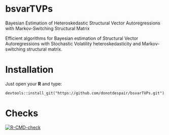 
# bsvarTVPs

Bayesian Estimation of Heteroskedastic Structural Vector Autoregressions
with Markov-Switching Structural Matrix

Efficient algorithms for Bayesian estimation of Structural Vector
Autoregressions with Stochastic Volatility heteroskedasticity and
Markov-switching structural matrix.

# Installation

Just open your **R** and type:

    devtools::install_git("https://github.com/donotdespair/bsvarTVPs.git")

# Checks

[![R-CMD-check](https://github.com/donotdespair/bsvarTVPs/actions/workflows/R-CMD-check.yaml/badge.svg)](https://github.com/donotdespair/bsvarTVPs/actions/workflows/R-CMD-check.yaml)

